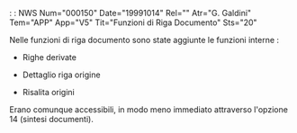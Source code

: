  :  : NWS Num="000150" Date="19991014" Rel="" Atr="G. Galdini" Tem="APP" App="V5" Tit="Funzioni di Riga Documento" Sts="20"

Nelle funzioni di riga documento sono state aggiunte le funzioni interne : 

- Righe derivate

- Dettaglio riga origine

- Risalita origini

Erano comunque accessibili, in modo meno immediato attraverso l'opzione 14 (sintesi documenti).


